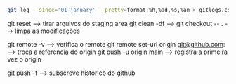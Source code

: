 ```bash
git log --since='01-january' --pretty=format:%h,%ad,%s,%an > gitlogs.csv
```

git reset --> tirar arquivos do staging area
git clean -df -->
git checkout -- . --> limpa as modificações

git remote -v --> verifica o remote
git remote set-url origin git@github.com: --> troca a referencia do origin
git push -u origin main --> registra a primeira vez o origin

git push -f --> subscreve historico do github